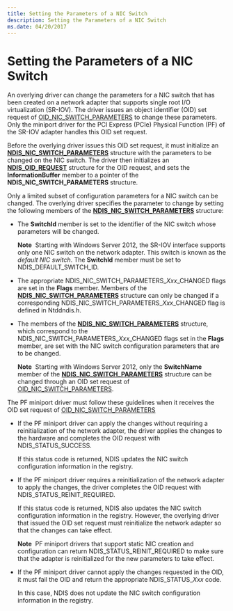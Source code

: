 ```yaml
---
title: Setting the Parameters of a NIC Switch
description: Setting the Parameters of a NIC Switch
ms.date: 04/20/2017
---
```


# Setting the Parameters of a NIC Switch


An overlying driver can change the parameters for a NIC switch that has been created on a network adapter that supports single root I/O virtualization (SR-IOV). The driver issues an object identifier (OID) set request of [OID\_NIC\_SWITCH\_PARAMETERS](./oid-nic-switch-parameters.md) to change these parameters. Only the miniport driver for the PCI Express (PCIe) Physical Function (PF) of the SR-IOV adapter handles this OID set request.

Before the overlying driver issues this OID set request, it must initialize an [**NDIS\_NIC\_SWITCH\_PARAMETERS**](/windows-hardware/drivers/ddi/ntddndis/ns-ntddndis-_ndis_nic_switch_parameters) structure with the parameters to be changed on the NIC switch. The driver then initializes an [**NDIS\_OID\_REQUEST**](/windows-hardware/drivers/ddi/oidrequest/ns-oidrequest-ndis_oid_request) structure for the OID request, and sets the **InformationBuffer** member to a pointer of the **NDIS\_NIC\_SWITCH\_PARAMETERS** structure.

Only a limited subset of configuration parameters for a NIC switch can be changed. The overlying driver specifies the parameter to change by setting the following members of the [**NDIS\_NIC\_SWITCH\_PARAMETERS**](/windows-hardware/drivers/ddi/ntddndis/ns-ntddndis-_ndis_nic_switch_parameters) structure:

-   The **SwitchId** member is set to the identifier of the NIC switch whose parameters will be changed.

    **Note**  Starting with Windows Server 2012, the SR-IOV interface supports only one NIC switch on the network adapter. This switch is known as the *default NIC switch*. The **SwitchId** member must be set to NDIS\_DEFAULT\_SWITCH\_ID.

     

-   The appropriate NDIS\_NIC\_SWITCH\_PARAMETERS\_*Xxx*\_CHANGED flags are set in the **Flags** member. Members of the [**NDIS\_NIC\_SWITCH\_PARAMETERS**](/windows-hardware/drivers/ddi/ntddndis/ns-ntddndis-_ndis_nic_switch_parameters) structure can only be changed if a corresponding NDIS\_NIC\_SWITCH\_PARAMETERS\_*Xxx*\_CHANGED flag is defined in Ntddndis.h.

-   The members of the [**NDIS\_NIC\_SWITCH\_PARAMETERS**](/windows-hardware/drivers/ddi/ntddndis/ns-ntddndis-_ndis_nic_switch_parameters) structure, which correspond to the NDIS\_NIC\_SWITCH\_PARAMETERS\_*Xxx*\_CHANGED flags set in the **Flags** member, are set with the NIC switch configuration parameters that are to be changed.

    **Note**  Starting with Windows Server 2012, only the **SwitchName** member of the [**NDIS\_NIC\_SWITCH\_PARAMETERS**](/windows-hardware/drivers/ddi/ntddndis/ns-ntddndis-_ndis_nic_switch_parameters) structure can be changed through an OID set request of [OID\_NIC\_SWITCH\_PARAMETERS](./oid-nic-switch-parameters.md).

     

The PF miniport driver must follow these guidelines when it receives the OID set request of [OID\_NIC\_SWITCH\_PARAMETERS](./oid-nic-switch-parameters.md)

-   If the PF miniport driver can apply the changes without requiring a reinitialization of the network adapter, the driver applies the changes to the hardware and completes the OID request with NDIS\_STATUS\_SUCCESS.

    If this status code is returned, NDIS updates the NIC switch configuration information in the registry.

-   If the PF miniport driver requires a reinitialization of the network adapter to apply the changes, the driver completes the OID request with NDIS\_STATUS\_REINIT\_REQUIRED.

    If this status code is returned, NDIS also updates the NIC switch configuration information in the registry. However, the overlying driver that issued the OID set request must reinitialize the network adapter so that the changes can take effect.

    **Note**  PF miniport drivers that support static NIC creation and configuration can return NDIS\_STATUS\_REINIT\_REQUIRED to make sure that the adapter is reinitialized for the new parameters to take effect.

     

-   If the PF miniport driver cannot apply the changes requested in the OID, it must fail the OID and return the appropriate NDIS\_STATUS\_*Xxx* code.

    In this case, NDIS does not update the NIC switch configuration information in the registry.

 

